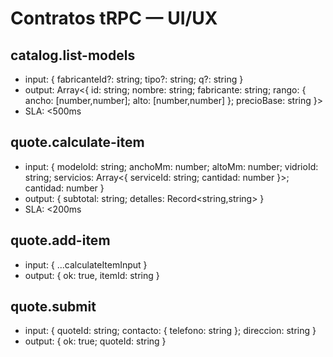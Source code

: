 # Contratos tRPC — UI/UX

## catalog.list-models
- input: { fabricanteId?: string; tipo?: string; q?: string }
- output: Array<{ id: string; nombre: string; fabricante: string; rango: { ancho: [number,number]; alto: [number,number] }; precioBase: string }>
- SLA: <500ms

## quote.calculate-item
- input: { modeloId: string; anchoMm: number; altoMm: number; vidrioId: string; servicios: Array<{ serviceId: string; cantidad: number }>; cantidad: number }
- output: { subtotal: string; detalles: Record<string,string> }
- SLA: <200ms

## quote.add-item
- input: { ...calculateItemInput }
- output: { ok: true, itemId: string }

## quote.submit
- input: { quoteId: string; contacto: { telefono: string }; direccion: string }
- output: { ok: true; quoteId: string }
